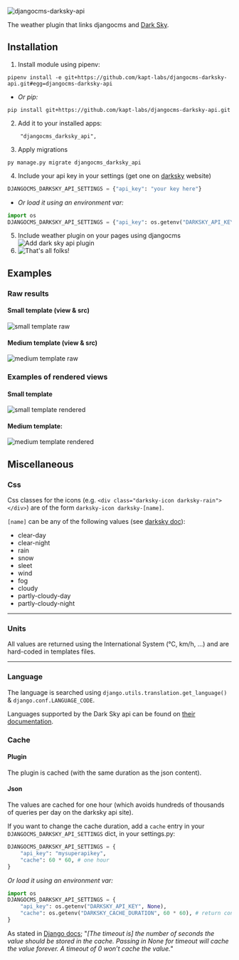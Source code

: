 ![djangocms-darksky-api](https://user-images.githubusercontent.com/45763865/72344245-0c42f180-36d1-11ea-9240-d9be9c81ddfb.png)

The weather plugin that links djangocms and [Dark Sky](https://darksky.net/).

## Installation


 1. Install module using pipenv:
 ```
 pipenv install -e git+https://github.com/kapt-labs/djangocms-darksky-api.git#egg=djangocms-darksky-api
 ```
 * *Or pip:*
 ```
 pip install git+https://github.com/kapt-labs/djangocms-darksky-api.git
 ```
 2. Add it to your installed apps:
 ```
     "djangocms_darksky_api",
 ```
 3. Apply migrations
 ```
 py manage.py migrate djangocms_darksky_api
 ```
 4. Include your api key in your settings (get one on [darksky](https://darksky.net/dev) website)
 ```python
 DJANGOCMS_DARKSKY_API_SETTINGS = {"api_key": "your key here"}
 ```
 * *Or load it using an environment var:*
 ```python
 import os
 DJANGOCMS_DARKSKY_API_SETTINGS = {"api_key": os.getenv("DARKSKY_API_KEY", None)}
 ```
 5. Include weather plugin on your pages using djangocms
 ![Add dark sky api plugin](https://user-images.githubusercontent.com/45763865/72329144-83b65800-36b4-11ea-832a-f87c32ba95e1.png)
 6. ![That's all folks!](https://i.imgur.com/o2Tcd2E.png)

## Examples

### Raw results

#### Small template (view & src)

![small template raw](https://user-images.githubusercontent.com/45763865/72333114-92ecd400-36bb-11ea-86ff-60bbdf21db9c.png)

#### Medium template (view & src)

![medium template raw](https://user-images.githubusercontent.com/45763865/72333144-a13af000-36bb-11ea-9890-27eb37636145.png)

### Examples of rendered views

#### Small template

![small template rendered](https://user-images.githubusercontent.com/45763865/72326793-2ae4c080-36b0-11ea-9e51-614c845b382d.png)

#### Medium template:

![medium template rendered](https://user-images.githubusercontent.com/45763865/72326898-5d8eb900-36b0-11ea-90b5-9efa40fb3caf.png)

## Miscellaneous

### Css

Css classes for the icons (e.g. `<div class="darksky-icon darksky-rain"></div>`) are of the form `darksky-icon darksky-[name]`.

`[name]` can be any of the following values (see [darksky doc](https://darksky.net/dev/docs#data-point)):
 * clear-day
 * clear-night
 * rain
 * snow
 * sleet
 * wind
 * fog
 * cloudy
 * partly-cloudy-day
 * partly-cloudy-night

----

### Units

All values are returned using the International System (°C, km/h, ...) and are hard-coded in templates files.

----

### Language

The language is searched using `django.utils.translation.get_language()` & `django.conf.LANGUAGE_CODE`.

Languages supported by the Dark Sky api can be found on [their documentation](https://darksky.net/dev/docs#request-parameters).

### Cache

#### Plugin

The plugin is cached (with the same duration as the json content).

#### Json

The values are cached for one hour (which avoids hundreds of thousands of queries per day on the darksky api site).

If you want to change the cache duration, add a `cache` entry in your `DJANGOCMS_DARKSKY_API_SETTINGS` dict, in your settings.py:

```python
DJANGOCMS_DARKSKY_API_SETTINGS = {
    "api_key": "mysuperapikey",
    "cache": 60 * 60, # one hour
}
```

*Or load it using an environment var:*
```python
import os
DJANGOCMS_DARKSKY_API_SETTINGS = {
    "api_key": os.getenv("DARKSKY_API_KEY", None),
    "cache": os.getenv("DARKSKY_CACHE_DURATION", 60 * 60), # return content of DARKSKY_CACHE_DURATION if it exists, or one hour if it doesn't
}
```

As stated in [Django docs](https://docs.djangoproject.com/en/3.0/topics/cache/#basic-usage); "*[The timeout is] the number of seconds the value should be stored in the cache. Passing in None for timeout will cache the value forever. A timeout of 0 won’t cache the value.*"
